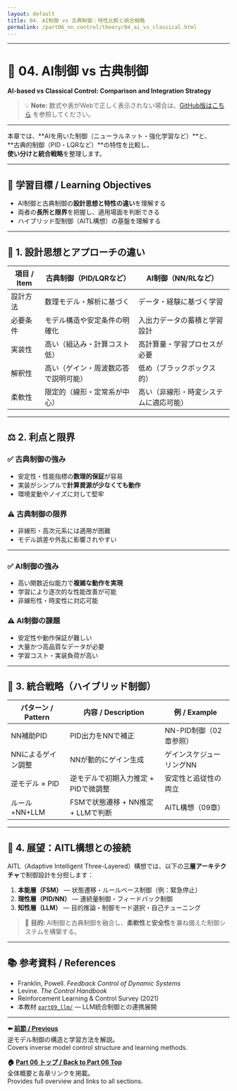 ```yaml
---
layout: default
title: 04. AI制御 vs 古典制御：特性比較と統合戦略
permalink: /part06_nn_control/theory/04_ai_vs_classical.html
---
```


---

# 🧮 04. AI制御 vs 古典制御  
**AI-based vs Classical Control: Comparison and Integration Strategy**

> 💡 **Note:** 数式や表がWebで正しく表示されない場合は、[GitHub版はこちら](https://github.com/Samizo-AITL/EduController/blob/main/part06_nn_control/theory/04_ai_vs_classical.md) を参照してください。

---

本章では、**AIを用いた制御（ニューラルネット・強化学習など）**と、  
**古典的制御（PID・LQRなど）**の特性を比較し、  
**使い分けと統合戦略**を整理します。

---

## 🎯 **学習目標 / Learning Objectives**

- AI制御と古典制御の**設計思想と特性の違い**を理解する  
- 両者の**長所と限界**を把握し、適用場面を判断できる  
- ハイブリッド型制御（AITL構想）の基盤を理解する  

---

## 🧠 **1. 設計思想とアプローチの違い**

| **項目 / Item** | **古典制御（PID/LQRなど）**                   | **AI制御（NN/RLなど）**                 |
|----------------|----------------------------------------------|-----------------------------------------|
| 設計方法       | 数理モデル・解析に基づく                      | データ・経験に基づく学習                 |
| 必要条件       | モデル構造や安定条件の明確化                  | 入出力データの蓄積と学習設計             |
| 実装性         | 高い（組込み・計算コスト低）                   | 高計算量・学習プロセスが必要              |
| 解釈性         | 高い（ゲイン・周波数応答で説明可能）           | 低め（ブラックボックス的）               |
| 柔軟性         | 限定的（線形・定常系が中心）                   | 高い（非線形・時変システムに適応可能）    |

---

## ⚖️ **2. 利点と限界**

### ✅ 古典制御の強み
- 安定性・性能指標の**数理的保証**が容易  
- 実装がシンプルで**計算資源が少なくても動作**  
- 環境変動やノイズに対して堅牢  

### ⚠️ 古典制御の限界
- 非線形・高次元系には適用が困難  
- モデル誤差や外乱に影響されやすい  

---

### ✅ AI制御の強み
- 高い関数近似能力で**複雑な動作を実現**  
- 学習により逐次的な性能改善が可能  
- 非線形性・時変性に対応可能  

### ⚠️ AI制御の課題
- 安定性や動作保証が難しい  
- 大量かつ高品質なデータが必要  
- 学習コスト・実装負荷が高い  

---

## 🔁 **3. 統合戦略（ハイブリッド制御）**

| **パターン / Pattern** | **内容 / Description**                      | **例 / Example**                      |
|------------------------|----------------------------------------------|----------------------------------------|
| NN補助PID              | PID出力をNNで補正                           | NN-PID制御（02章参照）                 |
| NNによるゲイン調整     | NNが動的にゲイン生成                        | ゲインスケジューリングNN               |
| 逆モデル × PID         | 逆モデルで初期入力推定 + PIDで微調整        | 安定性と追従性の両立                   |
| ルール+NN+LLM          | FSMで状態遷移 + NN推定 + LLMで判断          | AITL構想（09章）                       |

---

## 🔮 **4. 展望：AITL構想との接続**

AITL（Adaptive Intelligent Three-Layered）構想では、以下の**三層アーキテクチャ**で制御設計を分担します：

1. **本能層（FSM）** — 状態遷移・ルールベース制御（例：緊急停止）  
2. **理性層（PID/NN）** — 連続量制御・フィードバック制御  
3. **知性層（LLM）** — 目的推論・制御モード選択・自己チューニング  

> 🎯 **目的:** AI制御と古典制御を融合し、**柔軟性と安全性**を兼ね備えた制御システムを構築する。

---

## 📚 **参考資料 / References**
- Franklin, Powell. *Feedback Control of Dynamic Systems*  
- Levine. *The Control Handbook*  
- Reinforcement Learning & Control Survey (2021)  
- 本教材 [`part09_llm/`](https://samizo-aitl.github.io/EduController/part09_llm/) — LLM統合制御との連携展開  

---

**⬅️ [前節 / Previous](https://samizo-aitl.github.io/EduController/part06_nn_control/theory/03_inverse_model/)**  
逆モデル制御の構造と学習方法を解説。  
Covers inverse model control structure and learning methods.

**🏠 [Part 06 トップ / Back to Part 06 Top](https://samizo-aitl.github.io/EduController/part06_nn_control/)**  
全体概要と各章リンクを掲載。  
Provides full overview and links to all sections.
